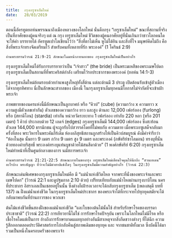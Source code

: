```yaml
---
title:  กรุงเยรูซาเล็มใหม่
date:   28/03/2019
---
```


ตอนนี้อัครทูตยอห์นพรรณนาถึงเมืองหลวงของโลกใหม่ นั่นคือกรุง “เยรูซาเล็มใหม่” ขณะที่สถานที่จริง เป็นที่อาศัยของผู้คนจริงๆ แต่ ณ กรุง เยรูซาเล็มใหม่ ชีวิตของผู้คนอาศัยอยู่ที่นั่นเกินกว่าชาวโลกคนใดจะให้คำ บรรยายได้ อัครทูตเปาโลเขียนไว้ว่า “สิ่งที่ตาไม่เห็น หูไม่ได้ยิน และสิ่งที่ใจ มนุษย์คิดไม่ถึง คือสิ่งที่พระเจ้าทรงจัดเตรียมไว้ สำหรับคนทั้งหลายที่รัก พระองค์” (1 โครินธ์ 2:9)

`อ่านพระธรรมวิวรณ์ 21:9-21 ลักษณะโฉมหน้าภายนอกของ กรุงเยรูซาเล็มใหม่เป็นอย่างไร`

กรุงเยรูซาเล็มใหม่ได้รับการบรรยายว่าเป็น “เจ้าสาว” (the bride) เป็นพระมเหสีของพระเมษโปดก กรุงเยรูซาเล็มเป็นสถานที่ที่พระคริสต์กำลัง เตรียมไว้รอประชากรของพระองค์ (ยอห์น 14:1-3)

กรุงเยรูซาเล็มใหม่ล้อมรอบด้วยกำแพงสูงใหญ่ทั้งสี่ด้าน แต่ละด้านมี 3 ประตู เปิดต้อนรับเข้าสู่ตัวเมืองได้จากทุกทิศทาง นี่เป็นลักษณะสากลของ เมืองนี้ ในกรุงเยรูซาเล็มทุกคนมีโอกาสไม่จำกัดที่จะเข้าเฝ้าพระเจ้า

ภาพขยายของนครแห่งนี้มีลักษณะเป็นลูกบาศก์ หรือ “คิวบ์” (cube) (ความกว้าง x ความยาว x ความสูงมีตัวเลขเท่ากัน) ตัวเลขของความกว้าง ยาว และสูง ด้านละ 12,000 เฟอร์ลอง (furlong) หรือ (สทาดิโอน) (stardia) เท่ากัน หน่วยวัดระยะทาง 1 เฟอร์ลอง เท่ากับ 220 หลา (หรือ 201 เมตร) 1 คิวบ์ ประกอบด้วย 12 เอดจ์ (edges) กรุงเยรูซาเล็มมี 144,000 เฟอร์ลอง ซึ่งสะท้อนตัวเลข 144,000 ธรรมิกชน ผู้จะถูกรับไปสวรรค์โดยที่ไม่พบกับ ความตาย เมื่อพระเยซูเสด็จกลับมาครั้งที่สอง พระวิหารในพระคัมภีร์เดิม ห้องอภิสุทธิสถานถูกสร้างให้เป็นคิวบ์สมบูรณ์ ดังมีคำจำรึกว่า “ห้องในสุด นั้นยาว 9 เมตร กว้าง 9 เมตร สูง 9 เมตร และพระองค์ (กษัตริย์ซาโลมอน) ทรงบุที่นั่นด้วยทองคำบริสุทธิ์ พระองค์ทรงบุแท่นบูชาด้วยไม้สนสีดาด้วย” (1 พงศ์กษัตริย์ 6:20) กรุงเยรูซาเล็มใหม่ทำหน้าที่เป็นศูนย์กลางของการ นมัสการพระเจ้า

`อ่านพระธรรมวิวรณ์ 21:21-22:5 ลักษณะภายในของกรุง เยรูซาเล็มใหม่เตือนใจคุณให้นึกถึง “สวนเอเดน” อะไรบ้าง พระสัญญา ที่ว่าจะไม่มีคำสาปแช่งใดๆ ในกรุงเยรูซาเล็มมีความสำคัญอย่างไร (วิวรณ์ 22:3)`

ลักษณะเด่นพิเศษของกรุงเยรูซาเล็มใหม่คือ มี “แม่น้ำแห่งชีวิตไหล จากพระที่นั่งของพระเจ้าและพระเมษโปดก” (วิวรณ์ 22:1 และดูปฐมกาล 2:10 ด้วย) เปรียบเทียบกับแม่น้ำไหลผ่านกรุงบาบิโลน นครที่ประชากร อิสราเอลเป็นเชลยอยู่ในนั้น ซึ่งต่างก็เฝ้ารอเวลาจะได้กลับกรุงเยรูซาเล็ม (เพลงสดุดี บทที่ 137) ณ ฝั่งแม่น้ำแห่งชีวิต ในกรุงเยรูซาเล็มใหม่ประชากร ของพระเจ้าได้ที่กระจายไปทุกยุคสมัยจะได้กลับมาพบกันที่บ้านถาวรของ พวกเขา

ต้นไม้แห่งชีวิตขึ้นสองฝั่งของแม่น้ำแห่งชีวิต “และใบของต้นไม้นั้นใช้ สำหรับรักษาโรคของบรรดาประชาชาติ” (วิวรณ์ 22:2) การเยียวยานี้ไม่ใช่ การรักษาโรคปัจจุบัน เพราะในโลกใหม่ไม่มีโรค หรือเชื้อโรคใดแต่เป็นการ อ้างถึงการรักษาบาดแผลทุกอย่างอันมีสาเหตุจากสิ่งกีดขวางต่างๆ ที่ได้ฉีก ความรู้สึกออกตลอดประวัติศาสตร์การไถ่กลับคืนสู่สภาพเดิมของทุกยุค และ จากชนชาติทั้งมวล ซึ่งบัดนี้ได้มารวมเป็นหนึ่งในครอบครัวของพระเจ้า